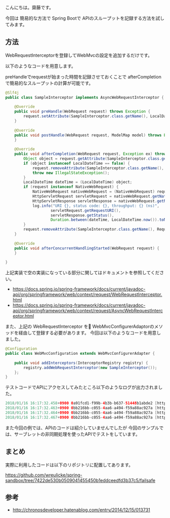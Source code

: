 
こんにちは。齋藤です。

今回は 簡易的な方法で Spring Bootで APIのスループットを記録する方法を試してみます。

## 方法

WebRequestInterceptorを登録してWebMvcの設定を追加するだけです。

以下のようなコードを用意します。

preHandleでrequestが始まった時間を記録させておくことで
afterCompletionで簡易的なスループットの計算が可能です。

``` java
@Slf4j
public class SampleInterceptor implements AsyncWebRequestInterceptor {
	
	@Override
	public void preHandle(WebRequest request) throws Exception {
		request.setAttribute(SampleInterceptor.class.getName(), LocalDateTime.now(), RequestAttributes.SCOPE_REQUEST);
	}
	
	@Override
	public void postHandle(WebRequest request, ModelMap model) throws Exception {
	}
	
	@Override
	public void afterCompletion(WebRequest request, Exception ex) throws Exception {
		Object object = request.getAttribute(SampleInterceptor.class.getName(), RequestAttributes.SCOPE_REQUEST);
		if (object instanceof LocalDateTime == false) {
			request.removeAttribute(SampleInterceptor.class.getName(), RequestAttributes.SCOPE_REQUEST);
			throw new IllegalStateException();
		}
		LocalDateTime dateTime = (LocalDateTime) object;
		if (request instanceof NativeWebRequest) {
			NativeWebRequest nativeWebRequest = (NativeWebRequest) request;
			HttpServletRequest servletRequest = nativeWebRequest.getNativeRequest(HttpServletRequest.class);
			HttpServletResponse servletResponse = nativeWebRequest.getNativeResponse(HttpServletResponse.class);
			log.info("URI {}, status code: {}, throughput: {} (ns)",
					servletRequest.getRequestURI(),
					servletResponse.getStatus(),
					Duration.between(dateTime, LocalDateTime.now()).toNanos());
		}
		request.removeAttribute(SampleInterceptor.class.getName(), RequestAttributes.SCOPE_REQUEST);
	}
	
	@Override
	public void afterConcurrentHandlingStarted(WebRequest request) {
	}
	
}
```

上記実装で空の実装になっている部分に関してはドキュメントを参照してください。

* https://docs.spring.io/spring-framework/docs/current/javadoc-api/org/springframework/web/context/request/WebRequestInterceptor.html
* https://docs.spring.io/spring-framework/docs/current/javadoc-api/org/springframework/web/context/request/AsyncWebRequestInterceptor.html

また、上記の WebRequestInterceptor を WebMvcConfigurerAdaptorのメソッドを経由して登録する必要があります。
今回は以下のようなコードを用意しました。

``` java
@Configuration
public class WebMvcConfiguration extends WebMvcConfigurerAdapter {
	
	public void addInterceptors(InterceptorRegistry registry) {
		registry.addWebRequestInterceptor(new SampleInterceptor());
	};
}
```

テストコードでAPIにアクセスしてみたところ以下のようなログが出力されました。

```java
2018/01/16 16:17:32.458+0900 0a91fcd1-f99b-4b3b-b637-51448b1abde2 [http-nio-8080-exec-9] INFO  com.github.wreulicke.spring.SampleInterceptor:42 - URI /rxjava, status code: 500, throughput: 2000000 (ns)
2018/01/16 16:17:32.463+0900 0bb216bb-c055-4aa6-a494-f59a88ac927a [http-nio-8080-exec-10] INFO  com.github.wreulicke.spring.MyController:42 - test
2018/01/16 16:17:32.464+0900 0bb216bb-c055-4aa6-a494-f59a88ac927a [http-nio-8080-exec-10] INFO  com.github.wreulicke.spring.MyController:49 - circuit is open.
2018/01/16 16:17:32.467+0900 0bb216bb-c055-4aa6-a494-f59a88ac927a [http-nio-8080-exec-10] INFO  com.github.wreulicke.spring.SampleInterceptor:42 - URI /rxjava, status code: 500, throughput: 1000000 (ns)
```

また今回の例では、APIのコードは紹介していませんでしたが
今回のサンプルでは、サーブレットの非同期処理を使ったAPIでテストをしています。

## まとめ

実際に利用したコードは以下のリポジトリに配置してあります。

https://github.com/wreulicke/spring-sandbox/tree/7422de530b0509041455450b1eddceedfd3b37c5/failsafe

## 参考

* http://chronosdeveloper.hatenablog.com/entry/2014/12/15/013731